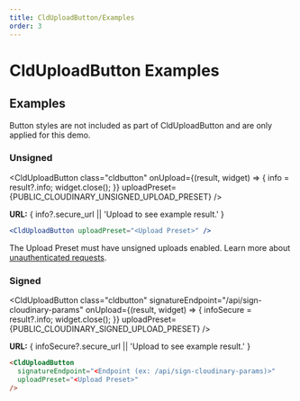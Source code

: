 ```yaml
---
title: CldUploadButton/Examples
order: 3
---
```


<script>
  import { PUBLIC_CLOUDINARY_UNSIGNED_UPLOAD_PRESET, PUBLIC_CLOUDINARY_SIGNED_UPLOAD_PRESET } from '$env/static/public';
  import Callout from '$lib/components/Callout.svelte'
  import { CldUploadButton } from 'svelte-cloudinary'

  let info
  let infoSecure
</script>

# CldUploadButton Examples

## Examples

<Callout type="info" emoji={false}>
  Button styles are not included as part of CldUploadButton and are only applied for this demo.
</Callout>

### Unsigned

<CldUploadButton
  class="cldbutton"
  onUpload={(result, widget) => { info = result?.info; widget.close(); }}
  uploadPreset={PUBLIC_CLOUDINARY_UNSIGNED_UPLOAD_PRESET}
/>

<p><strong>URL:</strong> { info?.secure_url || 'Upload to see example result.' }</p>

```jsx
<CldUploadButton uploadPreset="<Upload Preset>" />
```

<Callout emoji={false}>
  The Upload Preset must have unsigned uploads enabled.  Learn more about <a href="https://cloudinary.com/documentation/upload_images#unauthenticated_requests">unauthenticated requests</a>.
</Callout>

### Signed

<CldUploadButton
  class="cldbutton"
  signatureEndpoint="/api/sign-cloudinary-params"
  onUpload={(result, widget) => { infoSecure = result?.info; widget.close(); }}
  uploadPreset={PUBLIC_CLOUDINARY_SIGNED_UPLOAD_PRESET}
/>

<p><strong>URL:</strong> { infoSecure?.secure_url || 'Upload to see example result.' }</p>

```html
<CldUploadButton
  signatureEndpoint="<Endpoint (ex: /api/sign-cloudinary-params)>"
  uploadPreset="<Upload Preset>"
/>
```
